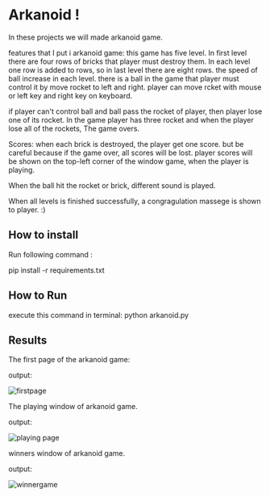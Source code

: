 
# Arkanoid !
In these projects we will made arkanoid game.

features that I put i arkanoid game:
this game has five level.
In first level there are four rows of bricks that player must destroy them.
In each level one row is added to rows, so in last level there are eight rows. the speed of ball increase in each level.
there is a ball in the game that player must control it by move rocket to left and right.
player can move rcket with mouse or left key and right key on keyboard.

if player can't control ball and ball pass the rocket of player, then player lose one of its rocket. In the game player has three rocket and when the player lose all of the rockets, The game overs.

Scores: when each brick is destroyed, the player get one score. but be careful because if the game over, all scores will be lost. player scores will be shown on the top-left corner of the window game, when the player is playing.

When the ball hit the rocket or brick, different sound is played.

When all levels is finished successfully, a congragulation massege is shown to player. :)


## How to install
Run following command :

pip install -r requirements.txt


## How to Run
execute this command in terminal:
python arkanoid.py


## Results

The first page of the arkanoid game:

output:

![firstpage](https://github.com/javad7189/python-assignment/assets/86910174/658da2cf-5a8e-41c1-aa46-cf94810fe38b)




The playing window of arkanoid game.


output:

![playing page](https://github.com/javad7189/python-assignment/assets/86910174/744714f5-940b-43e3-870b-ff92e5f52189)



winners window of arkanoid game.


output:


![winnergame](https://github.com/javad7189/python-assignment/assets/86910174/cbd65c15-7d86-4535-8567-e1398459dd10)











